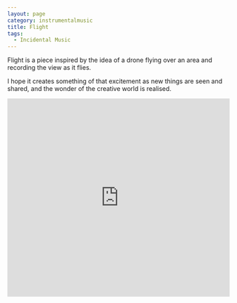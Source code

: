 ```yaml
---
layout: page
category: instrumentalmusic
title: Flight
tags:
  - Incidental Music
---
```


Flight is a piece inspired by the idea of a drone flying over an area and recording the view as it flies.

I hope it creates something of that excitement as new things are seen and shared, and the wonder of the creative world is realised.

<iframe width="100%" height="450" scrolling="no" frameborder="no" src="https://w.soundcloud.com/player/?url=https%3A//api.soundcloud.com/tracks/228680318&amp;auto_play=false&amp;hide_related=false&amp;show_comments=true&amp;show_user=true&amp;show_reposts=false&amp;visual=true"></iframe>